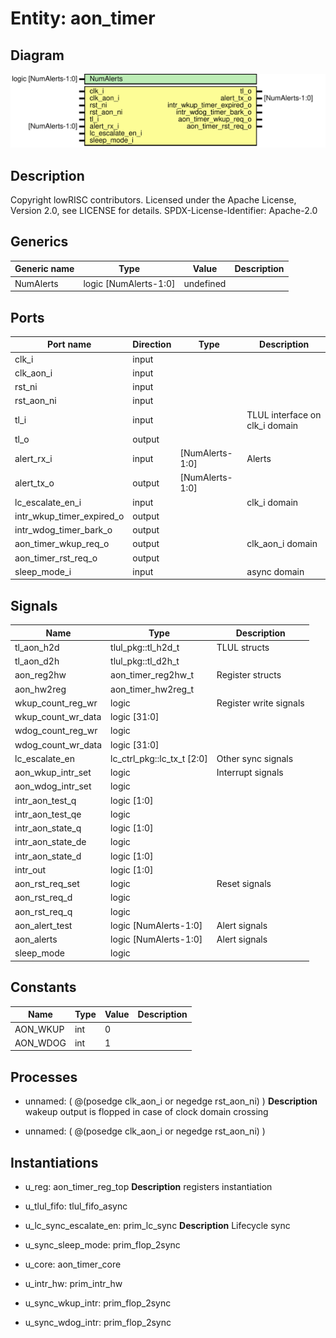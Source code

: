 # Entity: aon_timer

## Diagram

![Diagram](aon_timer.svg "Diagram")
## Description

Copyright lowRISC contributors.
 Licensed under the Apache License, Version 2.0, see LICENSE for details.
 SPDX-License-Identifier: Apache-2.0
 
## Generics

| Generic name | Type                  | Value     | Description |
| ------------ | --------------------- | --------- | ----------- |
| NumAlerts    | logic [NumAlerts-1:0] | undefined |             |
## Ports

| Port name                 | Direction | Type            | Description                    |
| ------------------------- | --------- | --------------- | ------------------------------ |
| clk_i                     | input     |                 |                                |
| clk_aon_i                 | input     |                 |                                |
| rst_ni                    | input     |                 |                                |
| rst_aon_ni                | input     |                 |                                |
| tl_i                      | input     |                 | TLUL interface on clk_i domain |
| tl_o                      | output    |                 |                                |
| alert_rx_i                | input     | [NumAlerts-1:0] | Alerts                         |
| alert_tx_o                | output    | [NumAlerts-1:0] |                                |
| lc_escalate_en_i          | input     |                 | clk_i domain                   |
| intr_wkup_timer_expired_o | output    |                 |                                |
| intr_wdog_timer_bark_o    | output    |                 |                                |
| aon_timer_wkup_req_o      | output    |                 | clk_aon_i domain               |
| aon_timer_rst_req_o       | output    |                 |                                |
| sleep_mode_i              | input     |                 | async domain                   |
## Signals

| Name               | Type                       | Description             |
| ------------------ | -------------------------- | ----------------------- |
| tl_aon_h2d         | tlul_pkg::tl_h2d_t         | TLUL structs            |
| tl_aon_d2h         | tlul_pkg::tl_d2h_t         |                         |
| aon_reg2hw         | aon_timer_reg2hw_t         | Register structs        |
| aon_hw2reg         | aon_timer_hw2reg_t         |                         |
| wkup_count_reg_wr  | logic                      | Register write signals  |
| wkup_count_wr_data | logic [31:0]               |                         |
| wdog_count_reg_wr  | logic                      |                         |
| wdog_count_wr_data | logic [31:0]               |                         |
| lc_escalate_en     | lc_ctrl_pkg::lc_tx_t [2:0] | Other sync signals      |
| aon_wkup_intr_set  | logic                      | Interrupt signals       |
| aon_wdog_intr_set  | logic                      |                         |
| intr_aon_test_q    | logic [1:0]                |                         |
| intr_aon_test_qe   | logic                      |                         |
| intr_aon_state_q   | logic [1:0]                |                         |
| intr_aon_state_de  | logic                      |                         |
| intr_aon_state_d   | logic [1:0]                |                         |
| intr_out           | logic [1:0]                |                         |
| aon_rst_req_set    | logic                      | Reset signals           |
| aon_rst_req_d      | logic                      |                         |
| aon_rst_req_q      | logic                      |                         |
| aon_alert_test     | logic [NumAlerts-1:0]      | Alert signals           |
| aon_alerts         | logic [NumAlerts-1:0]      | Alert signals           |
| sleep_mode         | logic                      |                         |
## Constants

| Name     | Type | Value | Description |
| -------- | ---- | ----- | ----------- |
| AON_WKUP | int  | 0     |             |
| AON_WDOG | int  | 1     |             |
## Processes
- unnamed: ( @(posedge clk_aon_i or negedge rst_aon_ni) )
**Description**
wakeup output is flopped in case of clock domain crossing

- unnamed: ( @(posedge clk_aon_i or negedge rst_aon_ni) )
## Instantiations

- u_reg: aon_timer_reg_top
**Description**
registers instantiation

- u_tlul_fifo: tlul_fifo_async
- u_lc_sync_escalate_en: prim_lc_sync
**Description**
Lifecycle sync

- u_sync_sleep_mode: prim_flop_2sync
- u_core: aon_timer_core
- u_intr_hw: prim_intr_hw
- u_sync_wkup_intr: prim_flop_2sync
- u_sync_wdog_intr: prim_flop_2sync
